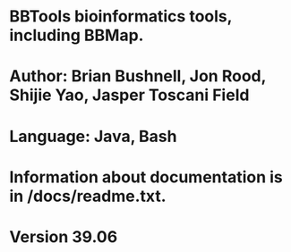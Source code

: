 # BBTools bioinformatics tools, including BBMap.
# Author: Brian Bushnell, Jon Rood, Shijie Yao, Jasper Toscani Field
# Language: Java, Bash
# Information about documentation is in /docs/readme.txt.

# Version 39.06
